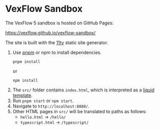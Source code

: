 # VexFlow Sandbox

The VexFlow 5 sandbox is hosted on GitHub Pages:

https://vexflow.github.io/vexflow-sandbox/

The site is built with the [11ty](https://www.11ty.dev/) static site generator.

1. Use [pnpm](https://pnpm.io/) or npm to install dependencies.
   ```
   pnpm install
   ```
   or
   ```
   npm install
   ```
1. The `src/` folder contains `index.html`, which is interpreted as a [liquid template](https://www.11ty.dev/docs/languages/liquid/).
1. Run `pnpm start` or `npm start`.
1. Navigate to `http://localhost:8080/`.
1. Other HTML pages in `src/` will be translated to paths as follows:
   - `hello.html` → `/hello/`
   - `typescript.html` → `/typescript/`
